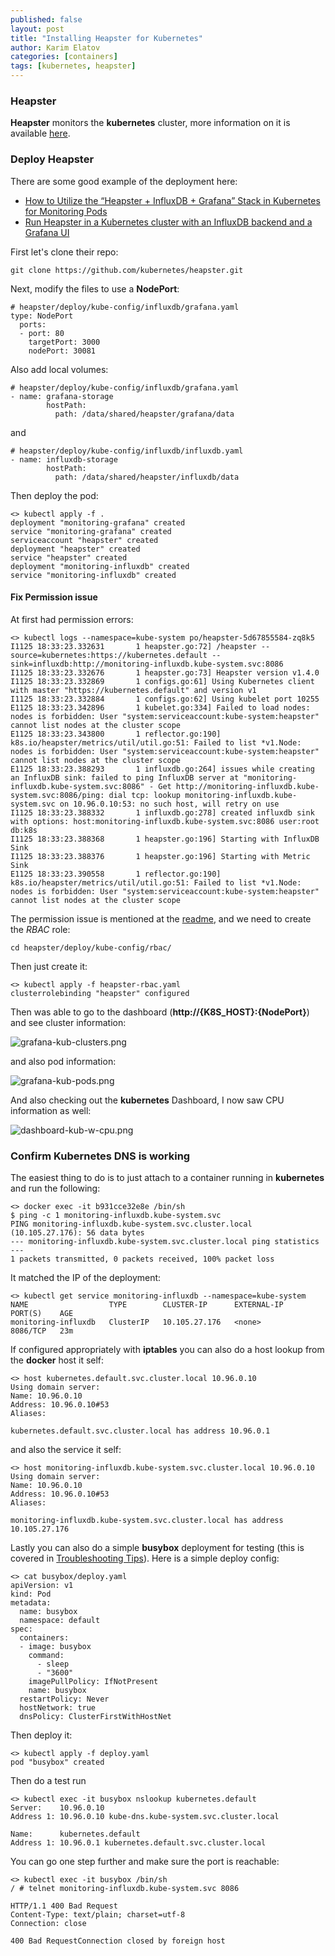 ```yaml
---
published: false
layout: post
title: "Installing Heapster for Kubernetes"
author: Karim Elatov
categories: [containers]
tags: [kubernetes, heapster]
---
```

### Heapster
**Heapster** monitors the **kubernetes** cluster, more information on it is available [here](https://github.com/kubernetes/heapster).

### Deploy Heapster
There are some good example of the deployment here:

* [How to Utilize the “Heapster + InfluxDB + Grafana” Stack in Kubernetes for Monitoring Pods](https://blog.kublr.com/how-to-utilize-the-heapster-influxdb-grafana-stack-in-kubernetes-for-monitoring-pods-4a553f4d36c9)
* [Run Heapster in a Kubernetes cluster with an InfluxDB backend and a Grafana UI](https://github.com/kubernetes/heapster/blob/master/docs/influxdb.md)

First let's clone their repo:

	git clone https://github.com/kubernetes/heapster.git

Next, modify the files to use a **NodePort**:

	# heapster/deploy/kube-config/influxdb/grafana.yaml
	type: NodePort
	  ports:
	  - port: 80
	    targetPort: 3000
	    nodePort: 30081

Also add local volumes:

	# heapster/deploy/kube-config/influxdb/grafana.yaml
	- name: grafana-storage
	        hostPath:
	          path: /data/shared/heapster/grafana/data

and

	# heapster/deploy/kube-config/influxdb/influxdb.yaml
	- name: influxdb-storage
	        hostPath:
	          path: /data/shared/heapster/influxdb/data


Then deploy the pod:

	<> kubectl apply -f .
	deployment "monitoring-grafana" created
	service "monitoring-grafana" created
	serviceaccount "heapster" created
	deployment "heapster" created
	service "heapster" created
	deployment "monitoring-influxdb" created
	service "monitoring-influxdb" created

#### Fix Permission issue
At first had permission errors:

	<> kubectl logs --namespace=kube-system po/heapster-5d67855584-zq8k5
	I1125 18:33:23.332631       1 heapster.go:72] /heapster --source=kubernetes:https://kubernetes.default --sink=influxdb:http://monitoring-influxdb.kube-system.svc:8086
	I1125 18:33:23.332676       1 heapster.go:73] Heapster version v1.4.0
	I1125 18:33:23.332869       1 configs.go:61] Using Kubernetes client with master "https://kubernetes.default" and version v1
	I1125 18:33:23.332884       1 configs.go:62] Using kubelet port 10255
	E1125 18:33:23.342896       1 kubelet.go:334] Failed to load nodes: nodes is forbidden: User "system:serviceaccount:kube-system:heapster" cannot list nodes at the cluster scope
	E1125 18:33:23.343800       1 reflector.go:190] k8s.io/heapster/metrics/util/util.go:51: Failed to list *v1.Node: nodes is forbidden: User "system:serviceaccount:kube-system:heapster" cannot list nodes at the cluster scope
	E1125 18:33:23.388293       1 influxdb.go:264] issues while creating an InfluxDB sink: failed to ping InfluxDB server at "monitoring-influxdb.kube-system.svc:8086" - Get http://monitoring-influxdb.kube-system.svc:8086/ping: dial tcp: lookup monitoring-influxdb.kube-system.svc on 10.96.0.10:53: no such host, will retry on use
	I1125 18:33:23.388332       1 influxdb.go:278] created influxdb sink with options: host:monitoring-influxdb.kube-system.svc:8086 user:root db:k8s
	I1125 18:33:23.388368       1 heapster.go:196] Starting with InfluxDB Sink
	I1125 18:33:23.388376       1 heapster.go:196] Starting with Metric Sink
	E1125 18:33:23.390558       1 reflector.go:190] k8s.io/heapster/metrics/util/util.go:51: Failed to list *v1.Node: nodes is forbidden: User "system:serviceaccount:kube-system:heapster" cannot list nodes at the cluster scope

The permission issue is mentioned at the [readme](https://github.com/kubernetes/heapster/blob/master/docs/influxdb.md), and we need to create the *RBAC* role:

	cd heapster/deploy/kube-config/rbac/

Then just create it:

	<> kubectl apply -f heapster-rbac.yaml
	clusterrolebinding "heapster" configured

Then was able to go to the dashboard (**http://{K8S_HOST}:{NodePort}**) and see cluster information:

![grafana-kub-clusters.png](https://seacloud.cc/d/480b5e8fcd/files/?p=/heapster-kubernetes/grafana-kub-clusters.png&raw=1)

and also pod information:

![grafana-kub-pods.png](https://seacloud.cc/d/480b5e8fcd/files/?p=/heapster-kubernetes/grafana-kub-pods.png&raw=1)

And also checking out the **kubernetes** Dashboard, I now saw CPU information as well:

![dashboard-kub-w-cpu.png](https://seacloud.cc/d/480b5e8fcd/files/?p=/heapster-kubernetes/dashboard-kub-w-cpu.png&raw=1)

### Confirm Kubernetes DNS is working
The easiest thing to do is to just attach to a container running in **kubernetes** and run the following:

	<> docker exec -it b931cce32e8e /bin/sh
	$ ping -c 1 monitoring-influxdb.kube-system.svc
	PING monitoring-influxdb.kube-system.svc.cluster.local (10.105.27.176): 56 data bytes
	--- monitoring-influxdb.kube-system.svc.cluster.local ping statistics ---
	1 packets transmitted, 0 packets received, 100% packet loss

It matched the IP of the deployment:

	<> kubectl get service monitoring-influxdb --namespace=kube-system
	NAME                  TYPE        CLUSTER-IP      EXTERNAL-IP   PORT(S)    AGE
	monitoring-influxdb   ClusterIP   10.105.27.176   <none>        8086/TCP   23m

If configured appropriately with **iptables** you can also do a host lookup from the **docker** host it self:

	<> host kubernetes.default.svc.cluster.local 10.96.0.10
	Using domain server:
	Name: 10.96.0.10
	Address: 10.96.0.10#53
	Aliases:
	
	kubernetes.default.svc.cluster.local has address 10.96.0.1

and also the service it self:

	<> host monitoring-influxdb.kube-system.svc.cluster.local 10.96.0.10
	Using domain server:
	Name: 10.96.0.10
	Address: 10.96.0.10#53
	Aliases:
	
	monitoring-influxdb.kube-system.svc.cluster.local has address 10.105.27.176

Lastly you can also do a simple **busybox** deployment for testing (this is covered in [Troubleshooting Tips](https://kubernetes.io/docs/concepts/services-networking/dns-pod-service/#troubleshooting-tips)). Here is a simple deploy config:

	<> cat busybox/deploy.yaml
	apiVersion: v1
	kind: Pod
	metadata:
	  name: busybox
	  namespace: default
	spec:
	  containers:
	  - image: busybox
	    command:
	      - sleep
	      - "3600"
	    imagePullPolicy: IfNotPresent
	    name: busybox
	  restartPolicy: Never
	  hostNetwork: true
	  dnsPolicy: ClusterFirstWithHostNet

Then deploy it:

	<> kubectl apply -f deploy.yaml
	pod "busybox" created

Then do a test run

	<> kubectl exec -it busybox nslookup kubernetes.default
	Server:    10.96.0.10
	Address 1: 10.96.0.10 kube-dns.kube-system.svc.cluster.local
	
	Name:      kubernetes.default
	Address 1: 10.96.0.1 kubernetes.default.svc.cluster.local

You can go one step further and make sure the port is reachable:

	<> kubectl exec -it busybox /bin/sh
	/ # telnet monitoring-influxdb.kube-system.svc 8086
	
	HTTP/1.1 400 Bad Request
	Content-Type: text/plain; charset=utf-8
	Connection: close
	
	400 Bad RequestConnection closed by foreign host
